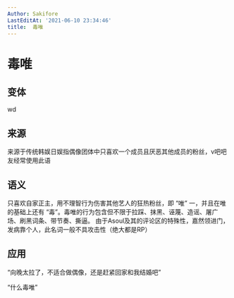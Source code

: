 ```yaml
---
Author: Sakifore
LastEditAt: '2021-06-10 23:34:46'
title:  毒唯
---
```

# 毒唯

## 变体

wd

## 来源

来源于传统韩娱日娱指偶像团体中只喜欢一个成员且厌恶其他成员的粉丝，v吧吧友经常使用此语

## 语义

只喜欢自家正主，用不理智行为伤害其他艺人的狂热粉丝，即 “唯” 一，并且在唯的基础上还有 “毒”。毒唯的行为包含但不限于拉踩、抹黑、诬蔑、造谣、屠广场、刷黑词条、带节奏、撕逼。
由于Asoul及其的评论区的特殊性，嘉然领进门，发病靠个人，此名词一般不具攻击性（绝大都是RP）

## 应用

“向晚太拉了，不适合做偶像，还是赶紧回家和我结婚吧”

“什么毒唯”
